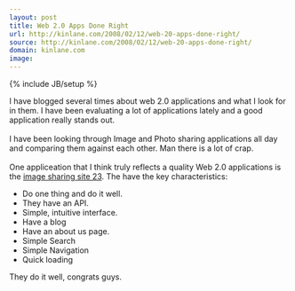 ```yaml
---
layout: post
title: Web 2.0 Apps Done Right
url: http://kinlane.com/2008/02/12/web-20-apps-done-right/
source: http://kinlane.com/2008/02/12/web-20-apps-done-right/
domain: kinlane.com
image: 
---
```

{% include JB/setup %}<p>I have blogged several times about web 2.0 applications and what I look for in them.  I have been evaluating a lot of applications lately and a good application really stands out.<br /><br />I have been looking through Image and Photo sharing applications all day and comparing them against each other.  Man there is a lot of crap.<br /><br />One appliceation that I think truly reflects a quality Web 2.0 applications is the <a href="http://www.23hq.com/">image sharing site 23</a>.  The have the key characteristics:<br /><ul class="mainlist"><li>Do one thing and do it well.</li><li>They have an API.</li><li>Simple, intuitive interface.</li><li>Have a blog</li><li>Have an about us page.</li><li>Simple Search</li><li>Simple Navigation</li><li>Quick loading<br /></li></ul>They do it well, congrats guys.</p>
